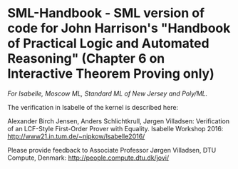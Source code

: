 # SML-Handbook - SML version of code for John Harrison's "Handbook of Practical Logic and Automated Reasoning" (Chapter 6 on Interactive Theorem Proving only)

*For Isabelle, Moscow ML, Standard ML of New Jersey and Poly/ML.*


The verification in Isabelle of the kernel is described here:

Alexander Birch Jensen, Anders Schlichtkrull, Jørgen Villadsen: Verification of an LCF-Style First-Order Prover with Equality. Isabelle Workshop 2016: http://www21.in.tum.de/~nipkow/Isabelle2016/

Please provide feedback to Associate Professor Jørgen Villadsen, DTU Compute, Denmark: http://people.compute.dtu.dk/jovi/
